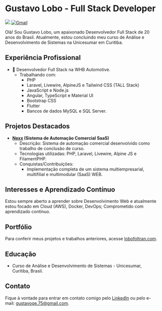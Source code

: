 # Gustavo Lobo - Full Stack Developer

  <a href= "https://www.linkedin.com/in/gustavo-lobo" target="__blank"><img src="https://img.shields.io/badge/LinkedIn-0077B5?style=for-the-badge&logo=linkedin&logoColor=white"/></a>
  <a href= "mailto:gustavoqe.75@gmail.com" target="__blank"><img alt="Gmail" src="https://img.shields.io/badge/Gmail-D14836?style=for-the-badge&logo=gmail&logoColor=white"/></a>

Olá! Sou Gustavo Lobo, um apaixonado Desenvolvedor Full Stack de 20 anos do Brasil. Atualmente, estou concluindo meu curso de Análise e Desenvolvimento de Sistemas na Unicesumar em Curitiba.

## Experiência Profissional

- 💎 Desenvolvedor Full Stack na WHB Automotive.
  - Trabalhando com:
    - PHP
    - Laravel, Livewire, AlpineJS e Tailwind CSS (TALL Stack)
    - JavaScript e Node.js
    - Angular, TypeScript e Material UI
    - Bootstrap CSS
    - Flutter
    - Bancos de dados MySQL e SQL Server.

## Projetos Destacados

- **[Nexx](https://github.com/lobofoltran/nexx) (Sistema de Automação Comercial SaaS)**
  - Descrição: Sistema de automação comercial desenvolvido como trabalho de conclusão de curso.
  - Tecnologias utilizadas: PHP, Laravel, Livewire, Alpine JS e FilamentPHP.
  - Conquistas/Contribuições:
    - Implementação completa de um sistema multiempresarial, multifilial e multimodular (SaaS) WEB.

## Interesses e Aprendizado Contínuo

Estou sempre aberto a aprender sobre Desenvolvimento Web e atualmente estou focado em Cloud (AWS), Docker, DevOps; Comprometido com aprendizado contínuo.

## Portfólio

Para conferir meus projetos e trabalhos anteriores, acesse [lobofoltran.com](https://lobofoltran.com).

## Educação

- Curso de Análise e Desenvolvimento de Sistemas - Unicesumar, Curitiba, Brasil.

## Contato

Fique à vontade para entrar em contato comigo pelo [LinkedIn](https://www.linkedin.com/in/gustavo-lobo) ou pelo e-mail: gustavoqe.75@gmail.com.


